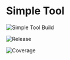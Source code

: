 # Simple Tool

![Simple Tool Build](https://github.com/farukcaglar/helloworld/workflows/Simple%20Tool/badge.svg)

![Release](https://github.com/farukcaglar/helloworld/workflows/Simple%20Tool/badge.svg?branch=master&event=release)

![Coverage](https://img.shields.io/github/languages/code-size/farukcaglar/helloworld)


